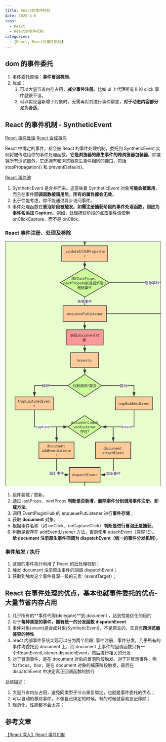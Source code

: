 ```yaml
---
title: React的事件机制
date: 2020-3-6
tags:
  - React
  - React的事件机制
categories:
  - [React, React的事件机制]
---
```


## dom 的事件委托

1. 事件委托原理：**事件冒泡机制**。
2. 优点：
   1. 可以大量节省内存占用，**减少事件注册**。比如 ul 上代理所有 li 的 click 事件就很不错。
   2. 可以实现当新增子对象时，无需再对其进行事件绑定，**对于动态内容部分尤为合适**。

## React 的事件机制 - SyntheticEvent

[React 事件处理](https://react.docschina.org/docs/handling-events.html)
[React 合成事件](https://react.docschina.org/docs/events.html)

React 中绑定的事件，都会被 React 的事件处理机制，委托到
SyntheticEvent 实例将被传递给你的事件处理函数，**它是浏览器的原生事件的跨浏览器包装器**。除兼容所有浏览器外，它还拥有和浏览器原生事件相同的接口，包括 stopPropagation() 和 preventDefault()。

[React 事件池](https://react.docschina.org/docs/events.html#event-pooling)

1. SyntheticEvent 是合并而来。这意味着 SyntheticEvent 对象**可能会被重用**，而且在事件**回调函数被调用后，所有的属性都会无效**。
2. 出于性能考虑，你不能通过异步访问事件。
3. 事件处理函数在**冒泡阶段被触发**。**如需注册捕获阶段的事件处理函数，则应为事件名添加 Capture**。例如，处理捕获阶段的点击事件请使用 onClickCapture，而不是 onClick。

### React 事件注册、处理及移除

![React合成事件](./imgs/React合成事件.png)

1. 组件装载 / 更新。
2. 通过 lastProps、nextProps **判断是否新增、删除事件分别调用事件注册、卸载方法**。
3. 调用 EventPluginHub 的 enqueuePutListener 进行**事件存储**；
4. 获取 **document** 对象。
5. 根据事件名称（如 onClick、onCaptureClick）**判断是进行冒泡还是捕获**。
6. 判断是否存在 addEventListener 方法，否则使用 attachEvent（兼容 IE）。
   **给 document 注册原生事件回调为 dispatchEvent（统一的事件分发机制）**。

### 事件触发 / 执行

1. 这里的事件执行利用了 React 的批处理机制；
2. 触发 document 注册原生事件的回调 dispatchEvent；
3. 获取到触发这个事件最深一级的元素（eventTarget）；

## React 在事件处理的优点，基本也就事件委托的优点-大量节省内存占用

1. 几乎所有的**事件代理(delegate)**到 document ，达到性能优化的目的
2. 对于**每种类型的事件，拥有统一的分发函数 dispatchEvent**
3. 事件对象(event)是合成对象(SyntheticEvent)，不是原生的，其具有**跨浏览器兼容的特性**
4. react 内部事件系统实现可以分为两个阶段: 事件注册、事件分发，几乎所有的事件均委托到 document 上，而 document 上事件的回调函数只有一个:ReactEventListener.dispatchEvent，然后进行相关的分发
5. 对于冒泡事件，是在 document 对象的冒泡阶段触发。对于非冒泡事件，例如 focus，blur，是在 document 对象的捕获阶段触发，最后在 dispatchEvent 中决定真正回调函数的执行

总结描述：

1. 大量节省内存占用，避免同类型子节点重复绑定，也就是事件委托的优点；
2. 可以自动的移除事件，不像自己绑定的时候，有的时候就容易忘记移除；
3. 规范化，性能都不会太差；

## 参考文章

[【React 深入】React 事件机制](https://juejin.im/post/5c7df2e7f265da2d8a55d49d)
